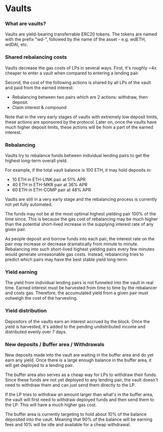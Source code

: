 # Vaults

### What are vaults?

Vaults are yield-bearing transferrable ERC20 tokens. The tokens are named with the prefix "wd-", followed by the name of the asset - e.g. wdETH, wdDAI, etc.

### Shared rebalancing costs

Vaults decrease the gas costs of LPs in several ways. First, it's roughly ~4x cheaper to enter a vault when compared to entering a lending pair.

Second, the cost of the following actions is shared by all LPs of the vault and paid from the earned interest:

* Rebalancing between two pairs which are 2 actions: withdraw, then deposit.
* Claim interest & compound

Note that in the very early stages of vaults with extremely low deposit limits, these actions are sponsored by the protocol. Later on, once the vaults have much higher deposit limits, these actions will be from a part of the earned interest.

### Rebalancing

Vaults try to rebalance funds between individual lending pairs to get the highest long-term overall yield.

For example, if the total vault balance is 100 ETH, it may hold deposits in:

* 10 ETH in ETH-LINK pair at 51% APR
* 40 ETH in ETH-MKR pair at 36% APR
* 60 ETH in ETH-COMP pair at 48% APR

Vaults are still in a very early stage and the rebalancing process is currently not yet fully automated.

The funds may not be at the most optimal highest yielding pair 100% of the time since. This is because the gas cost of rebalancing may be much higher than the potential short-lived increase in the supplying interest rate of any given pair.

As people deposit and borrow funds into each pair, the interest rate on the pair may increase or decrease dramatically from minute to minute. Rebalancing into such short-lived highest yielding pairs every few minutes would generate unreasonable gas costs. Instead, rebalancing tries to predict which pairs may have the best stable yield long-term.

### Yield earning

The yield from individual lending pairs is not funneled into the vault in real time. Earned interest must be harvested from time to time by the rebalancer and costs gas. Therefore, the accumulated yield from a given pair must outweigh the cost of the harvesting.

### Yield distribution

Depositors of the vaults earn an interest accrued by the block. Once the yield is harvested, it's added to the pending undistributed income and distributed evenly over 7 days.

### New deposits / Buffer area / Withdrawals

New deposits made into the vault are waiting in the buffer area and do yet earn any yield. Once there is a large enough balance in the buffer area, it will get deployed to a lending pair.

The buffer area also serves as a cheap way for LPs to withdraw their funds. Since these funds are not yet deployed to any lending pair, the vault doesn't need to withdraw them and can just send them directly to the LP.

If the LP tries to withdraw an amount larger than what's in the buffer area, the vault will first need to withdraw deployed funds and then send them to the LP. This will have a much higher gas cost.

The buffer area is currently targeting to hold about 10% of the balance deposited into the vault.  Meaning that 90% of the balance will be earning fees and 10% will be idle and available for a cheap withdrawal.

